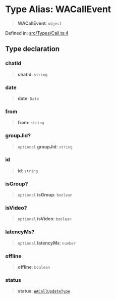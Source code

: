 # Type Alias: WACallEvent

> **WACallEvent**: `object`

Defined in: [src/Types/Call.ts:4](https://github.com/Fokusdotid/Baileys/blob/f4c7971f59af0b012f8de667e7a21ae12f7bbf19/src/Types/Call.ts#L4)

## Type declaration

### chatId

> **chatId**: `string`

### date

> **date**: `Date`

### from

> **from**: `string`

### groupJid?

> `optional` **groupJid**: `string`

### id

> **id**: `string`

### isGroup?

> `optional` **isGroup**: `boolean`

### isVideo?

> `optional` **isVideo**: `boolean`

### latencyMs?

> `optional` **latencyMs**: `number`

### offline

> **offline**: `boolean`

### status

> **status**: [`WACallUpdateType`](WACallUpdateType.md)
